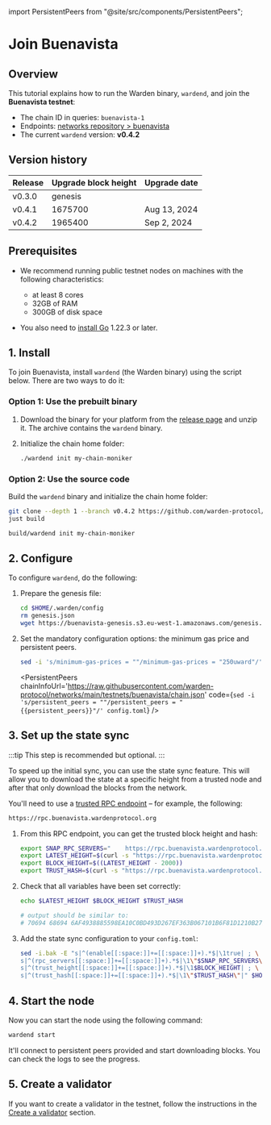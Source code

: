 ﻿---
sidebar_position: 1
---

import PersistentPeers from "@site/src/components/PersistentPeers";

# Join Buenavista

## Overview

This tutorial explains how to run the Warden binary, `wardend`, and join the **Buenavista testnet**:

- The chain ID in queries: `buenavista-1`
- Endpoints: [networks repository > buenavista](https://github.com/warden-protocol/networks/tree/main/testnets/buenavista)
- The current `wardend` version: **v0.4.2**

## Version history

| Release | Upgrade block height | Upgrade date |
| ------- | -------------------- | ------------ |
| v0.3.0  | genesis              |              |
| v0.4.1  | 1675700              | Aug 13, 2024 |
| v0.4.2  | 1965400              | Sep 2, 2024  |

## Prerequisites

- We recommend running public testnet nodes on machines with the following characteristics:

  - at least 8 cores
  - 32GB of RAM
  - 300GB of disk space

- You also need to [install Go](https://golang.org/doc/install) 1.22.3 or later.

## 1. Install

To join Buenavista, install `wardend` (the Warden binary) using the script below. There are two ways to do it:

### Option 1: Use the prebuilt binary

1. Download the binary for your platform from the [release page](https://github.com/warden-protocol/wardenprotocol/releases/tag/v0.4.2) and unzip it. The archive contains the `wardend` binary.

2. Initialize the chain home folder:
  
   ```bash
   ./wardend init my-chain-moniker
   ```

### Option 2: Use the source code

Build the `wardend` binary and initialize the chain home folder:

```bash
git clone --depth 1 --branch v0.4.2 https://github.com/warden-protocol/wardenprotocol/
just build

build/wardend init my-chain-moniker
```

## 2. Configure

To configure `wardend`, do the following:

1. Prepare the genesis file:

   ```bash
   cd $HOME/.warden/config
   rm genesis.json
   wget https://buenavista-genesis.s3.eu-west-1.amazonaws.com/genesis.json.tar.xz | tar -xJ
   ```

2. Set the mandatory configuration options: the minimum gas price and persistent peers.

   ```bash
   sed -i 's/minimum-gas-prices = ""/minimum-gas-prices = "250uward"/' app.toml
   ```

   <PersistentPeers
   chainInfoUrl='https://raw.githubusercontent.com/warden-protocol/networks/main/testnets/buenavista/chain.json'
   code={`sed -i 's/persistent_peers = ""/persistent_peers = "{{persistent_peers}}"/' config.toml`} />

## 3. Set up the state sync

:::tip
This step is recommended but optional.
:::

To speed up the initial sync, you can use the state sync feature. This will allow you to download the state at a specific height from a trusted node and after that only download the blocks from the network.

You'll need to use a [trusted RPC endpoint](https://github.com/warden-protocol/networks/blob/main/testnets/buenavista/chain.json) – for example, the following:

```bash
https://rpc.buenavista.wardenprotocol.org
```

1. From this RPC endpoint, you can get the trusted block height and hash:

   ```bash
   export SNAP_RPC_SERVERS="    https://rpc.buenavista.wardenprotocol.org:443,https://rpc.buenavista.wardenprotocol.org:443    "
   export LATEST_HEIGHT=$(curl -s "https://rpc.buenavista.wardenprotocol.org/block" | jq -r     .result.block.header.height)
   export BLOCK_HEIGHT=$((LATEST_HEIGHT - 2000))
   export TRUST_HASH=$(curl -s "https://rpc.buenavista.wardenprotocol.org/block?height=$    BLOCK_HEIGHT" | jq -r .result.block_id.hash)
   ```

2. Check that all variables have been set correctly:

   ```bash
   echo $LATEST_HEIGHT $BLOCK_HEIGHT $TRUST_HASH

   # output should be similar to:
   # 70694 68694 6AF4938885598EA10C0BD493D267EF363B067101B6F81D1210B27EBE0B32FA2A
   ```

3. Add the state sync configuration to your `config.toml`:

   ```bash
   sed -i.bak -E "s|^(enable[[:space:]]+=[[:space:]]+).*$|\1true| ; \
   s|^(rpc_servers[[:space:]]+=[[:space:]]+).*$|\1\"$SNAP_RPC_SERVERS\"| ; \
   s|^(trust_height[[:space:]]+=[[:space:]]+).*$|\1$BLOCK_HEIGHT| ; \
   s|^(trust_hash[[:space:]]+=[[:space:]]+).*$|\1\"$TRUST_HASH\"|" $HOME/.warden/config/config.toml
   ```

## 4. Start the node

Now you can start the node using the following command:

```bash
wardend start
```

It'll connect to persistent peers provided and start downloading blocks. You can check the logs to see the progress.

## 5. Create a validator

If you want to create a validator in the testnet, follow the instructions in the [Create a validator](/operate-a-node/create-a-validator) section.
